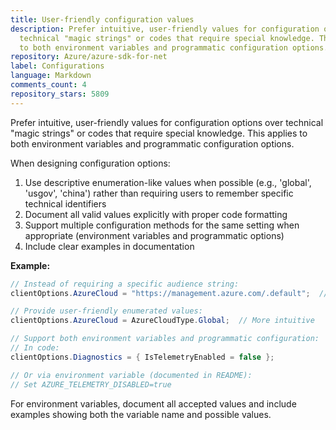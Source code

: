 ```yaml
---
title: User-friendly configuration values
description: Prefer intuitive, user-friendly values for configuration options over
  technical "magic strings" or codes that require special knowledge. This applies
  to both environment variables and programmatic configuration options.
repository: Azure/azure-sdk-for-net
label: Configurations
language: Markdown
comments_count: 4
repository_stars: 5809
---
```


Prefer intuitive, user-friendly values for configuration options over technical "magic strings" or codes that require special knowledge. This applies to both environment variables and programmatic configuration options.

When designing configuration options:

1. Use descriptive enumeration-like values when possible (e.g., 'global', 'usgov', 'china') rather than requiring users to remember specific technical identifiers
2. Document all valid values explicitly with proper code formatting
3. Support multiple configuration methods for the same setting when appropriate (environment variables and programmatic options)
4. Include clear examples in documentation

**Example:**
```csharp
// Instead of requiring a specific audience string:
clientOptions.AzureCloud = "https://management.azure.com/.default";  // Difficult to remember

// Provide user-friendly enumerated values:
clientOptions.AzureCloud = AzureCloudType.Global;  // More intuitive

// Support both environment variables and programmatic configuration:
// In code:
clientOptions.Diagnostics = { IsTelemetryEnabled = false };

// Or via environment variable (documented in README):
// Set AZURE_TELEMETRY_DISABLED=true
```

For environment variables, document all accepted values and include examples showing both the variable name and possible values.
